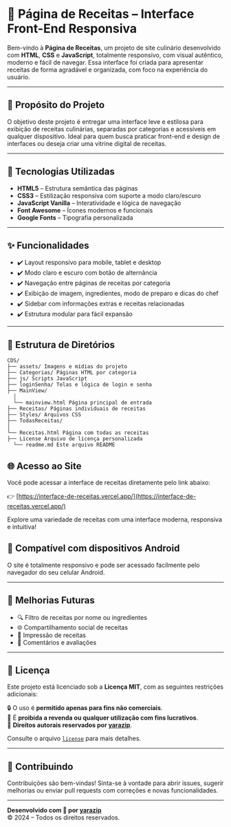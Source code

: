 # 🍳 Página de Receitas – Interface Front-End Responsiva

Bem-vindo à **Página de Receitas**, um projeto de site culinário desenvolvido com **HTML**, **CSS** e **JavaScript**, totalmente responsivo, com visual autêntico, moderno e fácil de navegar. Essa interface foi criada para apresentar receitas de forma agradável e organizada, com foco na experiência do usuário.

---

## 🎯 Propósito do Projeto

O objetivo deste projeto é entregar uma interface leve e estilosa para exibição de receitas culinárias, separadas por categorias e acessíveis em qualquer dispositivo. Ideal para quem busca praticar front-end e design de interfaces ou deseja criar uma vitrine digital de receitas.

---

## 🚀 Tecnologias Utilizadas

- **HTML5** – Estrutura semântica das páginas  
- **CSS3** – Estilização responsiva com suporte a modo claro/escuro  
- **JavaScript Vanilla** – Interatividade e lógica de navegação  
- **Font Awesome** – Ícones modernos e funcionais  
- **Google Fonts** – Tipografia personalizada

---

## ✨ Funcionalidades

- ✔️ Layout responsivo para mobile, tablet e desktop  
- ✔️ Modo claro e escuro com botão de alternância  
- ✔️ Navegação entre páginas de receitas por categoria  
- ✔️ Exibição de imagem, ingredientes, modo de preparo e dicas do chef  
- ✔️ Sidebar com informações extras e receitas relacionadas  
- ✔️ Estrutura modular para fácil expansão

---

## 📁 Estrutura de Diretórios

```
CDS/
├── assets/ Imagens e mídias do projeto
├── Categorias/ Páginas HTML por categoria
├── js/ Scripts JavaScript
├── loginSenha/ Telas e lógica de login e senha
├── MainView/
  │
  └── mainview.html Página principal de entrada
├── Receitas/ Páginas individuais de receitas
├── Styles/ Arquivos CSS
├── TodasReceitas/
│
└── Receitas.html Página com todas as receitas
├── License Arquivo de licença personalizada
  └── readme.md Este arquivo README
```

## 🌐 Acesso ao Site

Você pode acessar a interface de receitas diretamente pelo link abaixo:

👉 [https://interface-de-receitas.vercel.app/](https://interface-de-receitas.vercel.app/)

Explore uma variedade de receitas com uma interface moderna, responsiva e intuitiva!

## 📱 **Compatível com dispositivos Android**  
O site é totalmente responsivo e pode ser acessado facilmente pelo navegador do seu celular Android.

---

## 🔮 Melhorias Futuras

- 🔍 Filtro de receitas por nome ou ingredientes  
- 🌐 Compartilhamento social de receitas  
- 🧾 Impressão de receitas  
- 💬 Comentários e avaliações

---

## 📄 Licença

Este projeto está licenciado sob a **Licença MIT**, com as seguintes restrições adicionais:

🔒 O uso é **permitido apenas para fins não comerciais**.  
🚫 É **proibida a revenda ou qualquer utilização com fins lucrativos**.  
🧾 **Direitos autorais reservados por [yarazip](https://github.com/yarazip)**.

Consulte o arquivo [`license`](./license) para mais detalhes.

---

## 🙌 Contribuindo

Contribuições são bem-vindas! Sinta-se à vontade para abrir issues, sugerir melhorias ou enviar pull requests com correções e novas funcionalidades.

---

**Desenvolvido com 💛 por [yarazip](https://github.com/yarazip)**  
© 2024 – Todos os direitos reservados.
